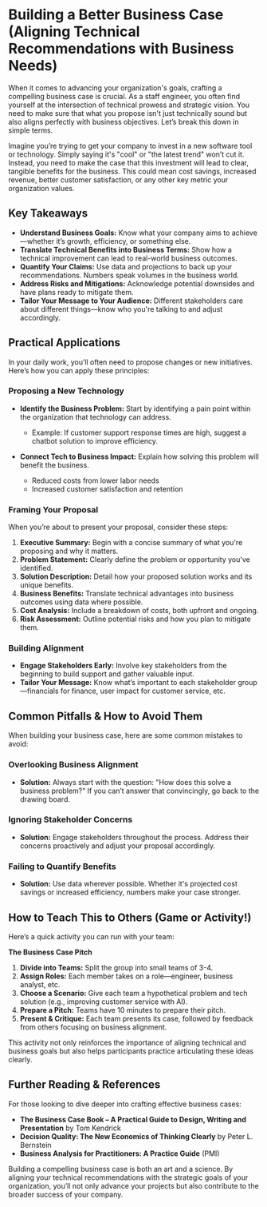# Building a Better Business Case (Aligning Technical Recommendations with Business Needs)

When it comes to advancing your organization's goals, crafting a compelling business case is crucial. As a staff engineer, you often find yourself at the intersection of technical prowess and strategic vision. You need to make sure that what you propose isn't just technically sound but also aligns perfectly with business objectives. Let’s break this down in simple terms.

Imagine you’re trying to get your company to invest in a new software tool or technology. Simply saying it's "cool" or "the latest trend" won’t cut it. Instead, you need to make the case that this investment will lead to clear, tangible benefits for the business. This could mean cost savings, increased revenue, better customer satisfaction, or any other key metric your organization values.

## Key Takeaways

- **Understand Business Goals:** Know what your company aims to achieve—whether it’s growth, efficiency, or something else.
- **Translate Technical Benefits into Business Terms:** Show how a technical improvement can lead to real-world business outcomes.
- **Quantify Your Claims:** Use data and projections to back up your recommendations. Numbers speak volumes in the business world.
- **Address Risks and Mitigations:** Acknowledge potential downsides and have plans ready to mitigate them.
- **Tailor Your Message to Your Audience:** Different stakeholders care about different things—know who you're talking to and adjust accordingly.

## Practical Applications

In your daily work, you’ll often need to propose changes or new initiatives. Here’s how you can apply these principles:

### Proposing a New Technology

- **Identify the Business Problem:** Start by identifying a pain point within the organization that technology can address.
  - Example: If customer support response times are high, suggest a chatbot solution to improve efficiency.

- **Connect Tech to Business Impact:** Explain how solving this problem will benefit the business.
  - Reduced costs from lower labor needs
  - Increased customer satisfaction and retention

### Framing Your Proposal

When you’re about to present your proposal, consider these steps:

1. **Executive Summary:** Begin with a concise summary of what you're proposing and why it matters.
2. **Problem Statement:** Clearly define the problem or opportunity you've identified.
3. **Solution Description:** Detail how your proposed solution works and its unique benefits.
4. **Business Benefits:** Translate technical advantages into business outcomes using data where possible.
5. **Cost Analysis:** Include a breakdown of costs, both upfront and ongoing.
6. **Risk Assessment:** Outline potential risks and how you plan to mitigate them.

### Building Alignment

- **Engage Stakeholders Early:** Involve key stakeholders from the beginning to build support and gather valuable input.
- **Tailor Your Message:** Know what’s important to each stakeholder group—financials for finance, user impact for customer service, etc.

## Common Pitfalls & How to Avoid Them

When building your business case, here are some common mistakes to avoid:

### Overlooking Business Alignment

- **Solution:** Always start with the question: "How does this solve a business problem?" If you can’t answer that convincingly, go back to the drawing board.

### Ignoring Stakeholder Concerns

- **Solution:** Engage stakeholders throughout the process. Address their concerns proactively and adjust your proposal accordingly.

### Failing to Quantify Benefits

- **Solution:** Use data wherever possible. Whether it's projected cost savings or increased efficiency, numbers make your case stronger.

## How to Teach This to Others (Game or Activity!)

Here’s a quick activity you can run with your team:

**The Business Case Pitch**

1. **Divide into Teams:** Split the group into small teams of 3-4.
2. **Assign Roles:** Each member takes on a role—engineer, business analyst, etc.
3. **Choose a Scenario:** Give each team a hypothetical problem and tech solution (e.g., improving customer service with AI).
4. **Prepare a Pitch:** Teams have 10 minutes to prepare their pitch.
5. **Present & Critique:** Each team presents its case, followed by feedback from others focusing on business alignment.

This activity not only reinforces the importance of aligning technical and business goals but also helps participants practice articulating these ideas clearly.

## Further Reading & References

For those looking to dive deeper into crafting effective business cases:

- **The Business Case Book – A Practical Guide to Design, Writing and Presentation** by Tom Kendrick
- **Decision Quality: The New Economics of Thinking Clearly** by Peter L. Bernstein
- **Business Analysis for Practitioners: A Practice Guide** (PMI)

Building a compelling business case is both an art and a science. By aligning your technical recommendations with the strategic goals of your organization, you’ll not only advance your projects but also contribute to the broader success of your company.